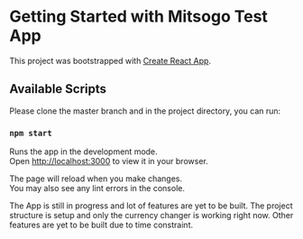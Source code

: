 # Getting Started with Mitsogo Test App

This project was bootstrapped with [Create React App](https://github.com/facebook/create-react-app).

## Available Scripts

Please clone the master branch and in the project directory, you can run:

### `npm start`

Runs the app in the development mode.\
Open [http://localhost:3000](http://localhost:3000) to view it in your browser.

The page will reload when you make changes.\
You may also see any lint errors in the console.

The App is still in progress and lot of features are yet to be built. The project structure is setup and only the currency changer is working right now. Other features are yet to be built due to time constraint.

